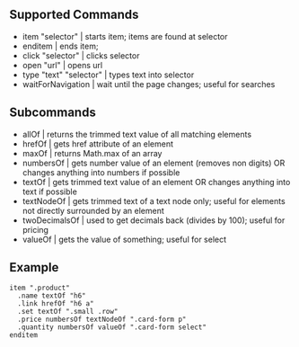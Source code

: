 Supported Commands
--------------------------

* item "selector"             | starts item; items are found at selector
* enditem                     | ends item;
* click "selector"            | clicks selector
* open "url"                  | opens url
* type "text" "selector"      | types text into selector
* waitForNavigation           | wait until the page changes; useful for searches

Subcommands
--------------------------

* allOf                       | returns the trimmed text value of all matching elements
* hrefOf                      | gets href attribute of an element
* maxOf                       | returns Math.max of an array
* numbersOf                   | gets number value of an element (removes non digits) OR changes anything into numbers if possible
* textOf                      | gets trimmed text value of an element  OR changes anything into text if possible
* textNodeOf                  | gets trimmed text of a text node only; useful for elements not directly surrounded by an element
* twoDecimalsOf               | used to get decimals back (divides by 100); useful for pricing
* valueOf                     | gets the value of something; useful for select


Example
------------------

```
item ".product"
  .name textOf "h6"
  .link hrefOf "h6 a"
  .set textOf ".small .row"
  .price numbersOf textNodeOf ".card-form p"
  .quantity numbersOf valueOf ".card-form select"
enditem
```